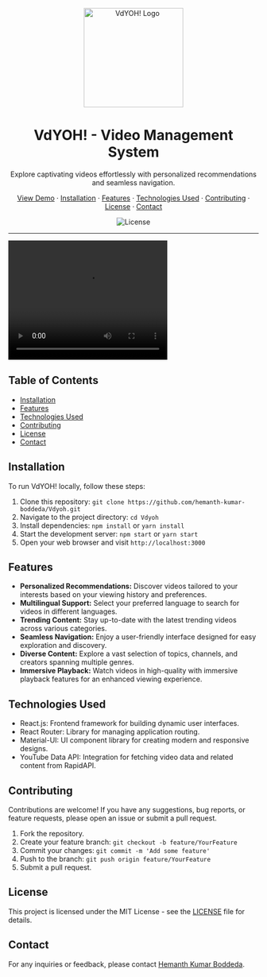 <p align="center">
  <img src="https://i.ibb.co/nRzRDRZ/Vid-Picker-removebg-preview.png" alt="VdYOH! Logo" width="200" height="200">
</p>

<h1 align="center">VdYOH! - Video Management System</h1>

<p align="center">
  Explore captivating videos effortlessly with personalized recommendations and seamless navigation.
</p>

<p align="center">
  <a href="https://65f6f975846e7c897ba422a3--tranquil-bunny-19e995.netlify.app/">View Demo</a>
  ·
  <a href="#installation">Installation</a>
  ·
  <a href="#features">Features</a>
  ·
  <a href="#technologies-used">Technologies Used</a>
  ·
  <a href="#contributing">Contributing</a>
  ·
  <a href="#license">License</a>
  ·
  <a href="#contact">Contact</a>
</p>

<p align="center">
  <img src="https://img.shields.io/badge/license-MIT-blue.svg" alt="License">
</p>

---
<video width="320" height="240" controls>
  <source src="https://gemoo.com/tools/upload-video/share/627998031149633536?codeId=v67eryQR8Oowz&card=627998026280046592&origin=videolinkgenerator" type="video/mp4">
  Your browser does not support the video tag.
</video>

## Table of Contents

- [Installation](#installation)
- [Features](#features)
- [Technologies Used](#technologies-used)
- [Contributing](#contributing)
- [License](#license)
- [Contact](#contact)

## Installation

To run VdYOH! locally, follow these steps:

1. Clone this repository: `git clone https://github.com/hemanth-kumar-boddeda/Vdyoh.git`
2. Navigate to the project directory: `cd Vdyoh`
3. Install dependencies: `npm install` or `yarn install`
4. Start the development server: `npm start` or `yarn start`
5. Open your web browser and visit `http://localhost:3000`

## Features

- **Personalized Recommendations:** Discover videos tailored to your interests based on your viewing history and preferences.
- **Multilingual Support:** Select your preferred language to search for videos in different languages.
- **Trending Content:** Stay up-to-date with the latest trending videos across various categories.
- **Seamless Navigation:** Enjoy a user-friendly interface designed for easy exploration and discovery.
- **Diverse Content:** Explore a vast selection of topics, channels, and creators spanning multiple genres.
- **Immersive Playback:** Watch videos in high-quality with immersive playback features for an enhanced viewing experience.

## Technologies Used

- React.js: Frontend framework for building dynamic user interfaces.
- React Router: Library for managing application routing.
- Material-UI: UI component library for creating modern and responsive designs.
- YouTube Data API: Integration for fetching video data and related content from RapidAPI.

## Contributing

Contributions are welcome! If you have any suggestions, bug reports, or feature requests, please open an issue or submit a pull request.

1. Fork the repository.
2. Create your feature branch: `git checkout -b feature/YourFeature`
3. Commit your changes: `git commit -m 'Add some feature'`
4. Push to the branch: `git push origin feature/YourFeature`
5. Submit a pull request.

## License

This project is licensed under the MIT License - see the [LICENSE](LICENSE) file for details.

## Contact

For any inquiries or feedback, please contact [Hemanth Kumar Boddeda](mailto:hemanthkumarboddeda24@gmail.com).
